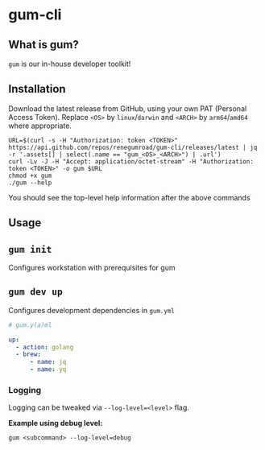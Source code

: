 # gum-cli

## What is gum?

`gum` is our in-house developer toolkit!

## Installation

Download the latest release from GitHub, using your own PAT (Personal Access Token). Replace `<OS>` by `linux`/`darwin` and `<ARCH>` by `arm64`/`amd64` where appropriate.

```shell
URL=$(curl -s -H "Authorization: token <TOKEN>" https://api.github.com/repos/renegumroad/gum-cli/releases/latest | jq -r '.assets[] | select(.name == "gum_<OS>_<ARCH>") | .url')
curl -Lv -J -H "Accept: application/octet-stream" -H "Authorization: token <TOKEN>" -o gum $URL
chmod +x gum
./gum --help
```

You should see the top-level help information after the above commands

## Usage

## `gum init`

Configures workstation with prerequisites for gum

## `gum dev up`

Configures development dependencies in `gum.yml`

```yaml
# gum.y(a)ml

up:
  - action: golang
  - brew:
      - name: jq
      - name: yq
```

### Logging

Logging can be tweaked via `--log-level=<level>` flag.

**Example using debug level:**

```shell
gum <subcommand> --log-level=debug
```
